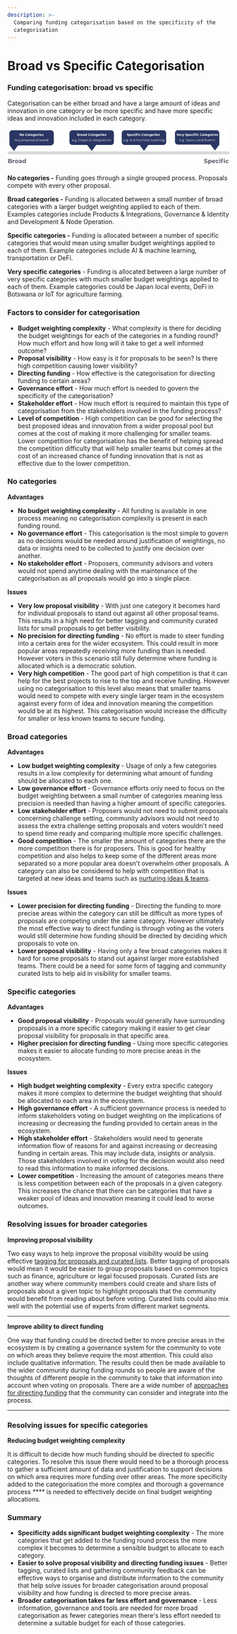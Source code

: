 ```yaml
---
description: >-
  Comparing funding categorisation based on the specificity of the
  categorisation
---
```


# Broad vs Specific Categorisation

### Funding categorisation: broad vs specific

Categorisation can be either broad and have a large amount of ideas and innovation in one category or be more specific and have more specific ideas and innovation included in each category.

![](<../.gitbook/assets/broad-vs-specific (1).png>)

**No categories -** Funding goes through a single grouped process. Proposals compete with every other proposal.



**Broad categories -** Funding is allocated between a small number of broad categories with a larger budget weighting applied to each of them. Examples categories include Products & Integrations, Governance & Identity and Development & Node Operation.



**Specific categories -** Funding is allocated between a number of specific categories that would mean using smaller budget weightings applied to each of them. Example categories include AI & machine learning, transportation or DeFi.



**Very specific categories** - Funding is allocated between a large number of very specific categories with much smaller budget weightings applied to each of them. Example categories could be Japan local events, DeFi in Botswana or IoT for agriculture farming.



### **Factors to consider for categorisation**

* **Budget weighting complexity** - What complexity is there for deciding the budget weightings for each of the categories in a funding round? How much effort and how long will it take to get a well informed outcome?
* **Proposal visibility** - How easy is it for proposals to be seen? Is there high competition causing lower visibility?
* **Directing funding** - How effective is the categorisation for directing funding to certain areas?
* **Governance effort** - How much effort is needed to govern the specificity of the categorisation?
* **Stakeholder effort** - How much effort is required to maintain this type of categorisation from the stakeholders involved in the funding process?
* **Level of competition** - High competition can be good for selecting the best proposed ideas and innovation from a wider proposal pool but comes at the cost of making it more challenging for smaller teams. Lower competition for categorisation has the benefit of helping spread the competition difficulty that will help smaller teams but comes at the cost of an increased chance of funding innovation that is not as effective due to the lower competition.



### No categories

**Advantages**

* **No budget weighting complexity** - All funding is available in one process meaning no categorisation complexity is present in each funding round.
* **No governance effort** - This categorisation is the most simple to govern as no decisions would be needed around justification of weightings, no data or insights need to be collected to justify one decision over another.
* **No stakeholder effort** - Proposers, community advisors and voters would not spend anytime dealing with the maintenance of the categorisation as all proposals would go into a single place.

**Issues**

* **Very low proposal visibility** - With just one category it becomes hard for individual proposals to stand out against all other proposal teams. This results in a high need for better tagging and community curated lists for small proposals to get better visibility.
* **No precision for directing funding** - No effort is made to steer funding into a certain area for the wider ecosystem. This could result in more popular areas repeatedly receiving more funding than is needed. However voters in this scenario still fully determine where funding is allocated which is a democratic solution.
* **Very high competition** - The good part of high competition is that it can help for the best projects to rise to the top and receive funding. However using no categorisation to this level also means that smaller teams would need to compete with every single larger team in the ecosystem against every form of idea and innovation meaning the competition would be at its highest. This categorisation would increase the difficulty for smaller or less known teams to secure funding.



### **Broad categories**

**Advantages**

* **Low budget weighting complexity** - Usage of only a few categories results in a low complexity for determining what amount of funding should be allocated to each one.
* **Low governance effort** - Governance efforts only need to focus on the budget weighting between a small number of categories meaning less precision is needed than having a higher amount of specific categories.
* **Low stakeholder effort** - Proposers would not need to submit proposals concerning challenge setting, community advisors would not need to assess the extra challenge setting proposals and voters wouldn't need to spend time ready and comparing multiple more specific challenges.
* **Good competition** - The smaller the amount of categories there are the more competition there is for proposers. This is good for healthy competition and also helps to keep some of the different areas more separated so a more popular area doesn't overwhelm other proposals. A category can also be considered to help with competition that is targeted at new ideas and teams such as [nurturing ideas & teams](broken-reference).&#x20;



**Issues**

* **Lower precision for directing funding** - Directing the funding to more precise areas within the category can still be difficult as more types of proposals are competing under the same category. However ultimately the most effective way to direct funding is through voting as the voters would still determine how funding should be directed by deciding which proposals to vote on.
* **Lower proposal visibility** - Having only a few broad categories makes it hard for some proposals to stand out against larger more established teams. There could be a need for some form of tagging and community curated lists to help aid in visibility for smaller teams.



### **Specific categories**

**Advantages**

* **Good proposal visibility** - Proposals would generally have surrounding proposals in a more specific category making it easier to get clear proposal visibility for proposals in that specific area.
* **Higher precision for directing funding** - Using more specific categories makes it easier to allocate funding to more precise areas in the ecosystem.

**Issues**

* **High budget weighting complexity** - Every extra specific category makes it more complex to determine the budget weighting that should be allocated to each area in the ecosystem.
* **High governance effort** - A sufficient governance process is needed to inform stakeholders voting on budget weighting on the implications of increasing or decreasing the funding provided to certain areas in the ecosystem.
* **High stakeholder effort** - Stakeholders would need to generate information flow of reasons for and against increasing or decreasing funding in certain areas. This may include data, insights or analysis. Those stakeholders involved in voting for the decision would also need to read this information to make informed decisions.&#x20;
* **Lower competition** - Increasing the amount of categories means there is less competition between each of the proposals in a given category. This increases the chance that there can be categories that have a weaker pool of ideas and innovation meaning it could lead to worse outcomes.



### Resolving issues for broader categories

**Improving proposal visibility**

Two easy ways to help improve the proposal visibility would be using effective [tagging for proposals and curated lists](approaches-for-directing-funding.md). Better tagging of proposals would mean it would be easier to group proposals based on common topics such as finance, agriculture or legal focused proposals. Curated lists are another way where community members could create and share lists of proposals about a given topic to highlight proposals that the community would benefit from reading about before voting. Curated lists could also mix well with the potential use of experts from different market segments.

****

**Improve ability to direct funding**

One way that funding could be directed better to more precise areas in the ecosystem is by creating a governance system for the community to vote on which areas they believe require the most attention. This could also include qualitative information. The results could then be made available to the wider community during funding rounds so people are aware of the thoughts of different people in the community to take that information into account when voting on proposals. There are a wide number of [approaches for directing funding](approaches-for-directing-funding.md) that the community can consider and integrate into the process.

****

### **Resolving issues for specific categories**

**Reducing budget weighting complexity**

It is difficult to decide how much funding should be directed to specific categories. To resolve this issue there would need to be a thorough process to gather a sufficient amount of data and justification to support decisions on which area requires more funding over other areas. The more specificity added to the categorisation the more complex and thorough a governance process **** is needed to effectively decide on final budget weighting allocations.



### Summary

* **Specificity adds significant budget weighting complexity** - The more categories that get added to the funding round process the more complex it becomes to determine a sensible budget to allocate to each category.
* **Easier to solve proposal visibility and directing funding issues** - Better tagging, curated lists and gathering community feedback can be effective ways to organise and distribute information to the community that help solve issues for broader categorisation around proposal visibility and how funding is directed to more precise areas.
* **Broader categorisation takes far less effort and governance** - Less information, governance and tools are needed for more broad categorisation as fewer categories mean there's less effort needed to determine a suitable budget for each of those categories.
